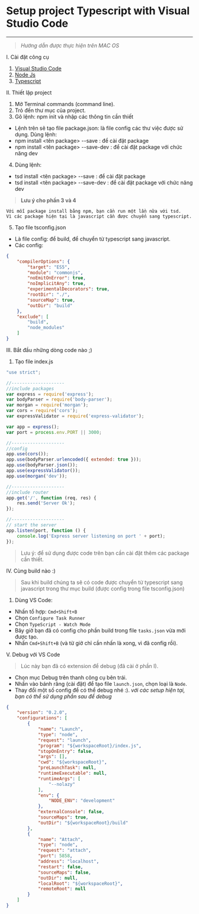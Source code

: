 # Setup project Typescript with Visual Studio Code
---
> *Hướng dẫn được thực hiện trên MAC OS*

I. Cài đặt công cụ

1. [Visual Studio Code](https://code.visualstudio.com/)
2. [Node Js](https://github.com/pmatam/nodejs)
3. [Typescript](https://github.com/pmatam/typescript)

II. Thiết lập project
1. Mở Terminal commands (command line).
2. Trỏ đến thư mục của project.
3. Gõ lệnh: npm init và nhập các thông tin cần thiết
- Lệnh trên sẽ tạo file package.json: là file config các thư việc được sử dụng.
Dùng lệnh: 
- npm install <tên package> --save : để cài đặt package
- npm install <tên package> --save-dev : để cài đặt package với chức năng dev
4. Dùng lệnh: 
- tsd install <tên package> --save : để cài đặt package
- tsd install <tên package> --save-dev : để cài đặt package với chức năng dev

> **Lưu ý cho phần 3 và 4**
```
Với mỗi package install bằng npm, bạn cần run một lần nữa với tsd.
Vì các package hiện tại là javascript cần được chuyển sang typescript.
```

5. Tạo file tsconfig.json
- Là file config: để build, để chuyển từ typescript sang javascript.
- Các config:
```json
{
    "compilerOptions": {
        "target": "ES5",
        "module": "commonjs",
        "noEmitOnError": true,
        "noImplicitAny": true,
        "experimentalDecorators": true,
        "rootDir": "./",
        "sourceMap": true,
        "outDir": "build"
    },
    "exclude": [
        "build",
        "node_modules"
    ]
}
``` 

III. Bắt đầu những dòng code nào ;)

1. Tạo file index.js
```js
"use strict";

//--------------------
//include packages
var express = require('express');
var bodyParser = require('body-parser');
var morgan = require('morgan');
var cors = require('cors');
var expressValidator = require('express-validator');

var app = express();
var port = process.env.PORT || 3000;

//--------------------
//config
app.use(cors());
app.use(bodyParser.urlencoded({ extended: true }));
app.use(bodyParser.json());
app.use(expressValidator());
app.use(morgan('dev'));

//--------------------
//include router
app.get('/', function (req, res) {
    res.send('Server Ok');
});

//--------------------
// start the server
app.listen(port, function () {
    console.log('Express server listening on port ' + port);
});
```
> Lưu ý: để sử dụng được code trên bạn cần cài đặt thêm các package cần thiết.

IV. Cùng build nào :)
> Sau khi build chúng ta sẽ có code được chuyển từ typescript sang javascript trong thư mục build (được config trong file tsconfig.json)

1. Dùng VS Code:
- Nhấn tổ hợp: `Cmd+Shift+B`
- Chọn `Configure Task Runner`
- Chọn `TypeScript - Watch Mode`
- Bây giờ bạn đã có config cho phần build trong file `tasks.json` vừa mới được tạo.
- Nhấn `Cmd+Shift+B` (và từ giờ chỉ cần nhấn là xong, vì đã config rồi).

V. Debug với VS Code
> Lúc này bạn đã có extension để debug (đã cài ở phần I).
- Chọn mục Debug trên thanh công cụ bên trái.
- Nhấn vào bánh răng (cài đặt) để tạo file `launch.json`, chọn loại là `Node`.
- Thay đổi một số config để có thể debug nhé :).
*với các setup hiện tại, bạn có thể sử dụng phần sau để debug*
```json
{
    "version": "0.2.0",
    "configurations": [
        {
            "name": "Launch",
            "type": "node",
            "request": "launch",
            "program": "${workspaceRoot}/index.js",
            "stopOnEntry": false,
            "args": [],
            "cwd": "${workspaceRoot}",
            "preLaunchTask": null,
            "runtimeExecutable": null,
            "runtimeArgs": [
                "--nolazy"
            ],
            "env": {
                "NODE_ENV": "development"
            },
            "externalConsole": false,
            "sourceMaps": true,
            "outDir": "${workspaceRoot}/build"
        },
        {
            "name": "Attach",
            "type": "node",
            "request": "attach",
            "port": 5858,
            "address": "localhost",
            "restart": false,
            "sourceMaps": false,
            "outDir": null,
            "localRoot": "${workspaceRoot}",
            "remoteRoot": null
        }
    ]
}
```